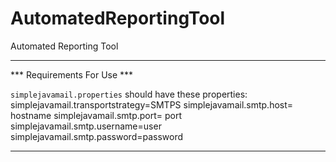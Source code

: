 # AutomatedReportingTool
Automated Reporting Tool

---
*** Requirements For Use ***

`simplejavamail.properties` should have these properties:
    simplejavamail.transportstrategy=SMTPS
    simplejavamail.smtp.host= hostname
    simplejavamail.smtp.port= port
    simplejavamail.smtp.username=user
    simplejavamail.smtp.password=password

---
